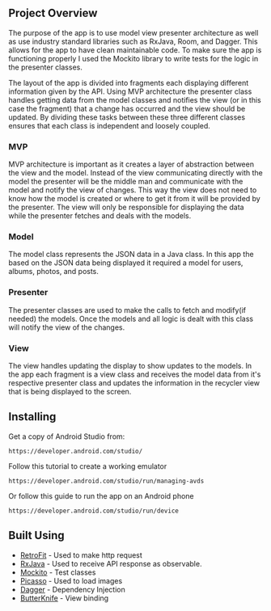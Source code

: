 ## Project Overview

The purpose of the app is to use model view presenter architecture as well as use industry standard libraries such as RxJava, Room, and Dagger. This allows for the app to have clean maintainable code. To make sure the app is functioning properly I used the Mockito library to write tests for the logic in the presenter classes.

The layout of the app is divided into fragments each displaying different information given by the API. Using MVP architecture the presenter class handles getting data from the model classes and notifies the view (or in this case the fragment) that a change has occurred and the view should be updated. By dividing these tasks between these three different classes ensures that each class is independent and loosely coupled.

### MVP
MVP architecture is important as it creates a layer of abstraction between the view and the model. Instead of the view communicating directly with the model the presenter will be the middle man and communicate with the model and notify the view of changes. This way the view does not need to know how the model is created or where to get it from it will be provided by the presenter. The view will only be responsible for displaying the data while the presenter fetches and deals with the models.

### Model

The model class represents the JSON data in a Java class. In this app the based on the JSON data being displayed it required a model for users, albums, photos, and posts.

### Presenter

The presenter classes are used to make the calls to fetch and modify(if needed) the models. Once the models and all logic is dealt with this class will notify the view of the changes.

### View

The view handles updating the display to show updates to the models. In the app each fragment is a view class and receives the model data from it's respective presenter class and updates the information in the recycler view that is being displayed to the screen.

## Installing

Get a copy of Android Studio from:
```
https://developer.android.com/studio/
```
Follow this tutorial to create a working emulator
```
https://developer.android.com/studio/run/managing-avds
```
Or follow this guide to run the app on an Android phone
```
https://developer.android.com/studio/run/device
```
## Built Using
* [RetroFit](http://square.github.io/retrofit/) - Used to make http request
* [RxJava](https://github.com/ReactiveX/RxAndroid) - Used to receive API response as observable.
* [Mockito](http://site.mockito.org/) - Test classes
* [Picasso](http://square.github.io/picasso/) - Used to load images
* [Dagger](http://square.github.io/dagger/) - Dependency Injection
* [ButterKnife](http://jakewharton.github.io/butterknife/) - View binding
